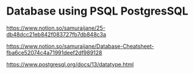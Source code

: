 # Database using PSQL PostgresSQL
https://www.notion.so/samuraijane/25-db48dcc21eb842f083727fb7db848c3a

https://www.notion.so/samuraijane/Database-Cheatsheet-fba6ce52074c4a71991deef2df989128

https://www.postgresql.org/docs/13/datatype.html